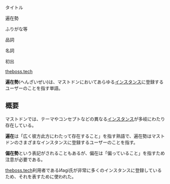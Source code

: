 <div>

タイトル

</div>

遍在勢

ふりがな等

品詞

名詞

初出

[theboss.tech](/Theboss.tech "Theboss.tech")

  
**遍在勢**(へんざいぜい)は、マストドンにおいてあらゆる[インスタンス](/%E3%82%A4%E3%83%B3%E3%82%B9%E3%82%BF%E3%83%B3%E3%82%B9 "インスタンス")に登録するユーザーのことを指す単語。

## 概要

マストドンでは、テーマやコンセプトなどの異なる[インスタンス](/%E3%82%A4%E3%83%B3%E3%82%B9%E3%82%BF%E3%83%B3%E3%82%B9 "インスタンス")が多岐にわたり存在している。

**遍在**は「広く彼方此方にわたって存在すること」を指す熟語で、遍在勢はマストドンのさまざまなインスタンスに登録するユーザーのことを指す。

**偏在勢**という表記がされることもあるが、偏在は「偏っていること」を指すため注意が必要である。

[theboss.tech](/Theboss.tech "Theboss.tech")利用者であるИagi氏が非常に多くのインスタンスに登録しているため、それを表すために使われた。
